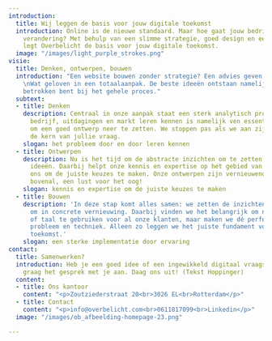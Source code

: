 ```yaml
---
introduction:
  title: Wij leggen de basis voor jouw digitale toekomst
  introduction: Online is de nieuwe standaard. Maar hoe gaat jouw bedrijf mee in deze
    verandering? Met behulp van een slimme strategie, goed design en een sterke implementatie
    legt Overbelicht de basis voor jouw digitale toekomst.
  image: "/images/light_purple_strokes.png"
visie:
  title: Denken, ontwerpen, bouwen
  introduction: "Een website bouwen zonder strategie? Een advies geven zonder uitwerking?
    \nWat geloven in een totaalaanpak. De beste ideeën ontstaan namelijk wanneer je
    betrokken bent bij het gehele proces."
  subtext:
  - title: Denken
    description: Centraal in onze aanpak staat een sterk analytisch proces. Jullie
      bedrijf, uitdagingen en markt leren kennen is namelijk ven essentieel belang
      om een goed ontwerp neer te zetten. We stoppen pas als we aan zijn gekomen bij
      de kern van jullie vraag.
    slogan: het probleem door en door leren kennen
  - title: Ontwerpen
    description: Nu is het tijd om de abstracte inzichten om te zetten in concrete
      ideeën. Daarbij helpt onze kennis en expertise op het gebied van design en innovatie
      ons om de juiste keuzes te maken. Onze ontwerpen zijn vernieuwend, uniek, maar
      bovenal, een lust voor het oog!
    slogan: kennis en expertise om de juiste keuzes te maken
  - title: Bouwen
    description: 'In deze stap komt alles samen: we zetten de inzichten en ontwerpen
      om in concrete vernieuwing. Daarbij vinden we het belangrijk om niet één tool
      of taal te gebruiken voor al onze klanten, maar maken we dé perfect match tussen
      probleem en techniek. Alleen zo leggen we het juiste fundament voor jouw digitale
      toekomst.'
    slogan: een sterke implementatie door ervaring
contact:
  title: Samenwerken?
  introduction: Heb je een goed idee of een ingewikkeld digitaal vraagstuk? We gaan
    graag het gesprek met je aan. Daag ons uit! (Tekst Hoppinger)
  content:
  - title: Ons kantoor
    content: "<p>Zoutziederstraat 20<br>3026 EL<br>Rotterdam</p>"
  - title: Contact
    content: "<p>info@overbelicht.com<br>0611817099<br>Linkedin</p>"
  image: "/images/ob_afbeelding-homepage-23.png"

---
```

